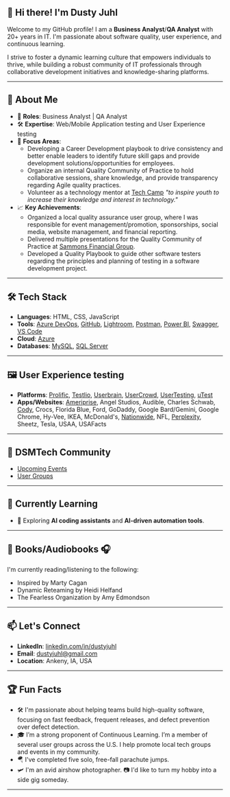 ## 👋 Hi there! I'm Dusty Juhl
Welcome to my GitHub profile! I am a **Business Analyst**/**QA Analyst** with 20+ years in IT. I'm passionate about software quality, user experience, and continuous learning. 

I strive to foster a dynamic learning culture that empowers individuals to thrive, while building a robust community of IT professionals through collaborative development initiatives and knowledge-sharing platforms.

---

## 🚀 About Me
- 🌟 **Roles**: Business Analyst | QA Analyst 
- 🛠️ **Expertise**: Web/Mobile Application testing and User Experience testing
- 🔧 **Focus Areas**:
  - Developing a Career Development playbook to drive consistency and better enable leaders to identify future skill gaps and provide development solutions/opportunities for employees.
  - Organize an internal Quality Community of Practice to hold collaborative sessions, share knowledge, and provide transparency regarding Agile quality practices.
  - Volunteer as a technology mentor at [Tech Camp](https://www.techjourney.org/tech-camp/) *"to inspire youth to increase their knowledge and interest in technology."*
- 📈 **Key Achievements**:
  - Organized a local quality assurance user group, where I was responsible for event management/promotion, sponsorships, social media, website management, and financial reporting.
  - Delivered multiple presentations for the Quality Community of Practice at [Sammons Financial Group](https://www.sammonsfinancialgroup.com/).
  - Developed a Quality Playbook to guide other software testers regarding the principles and planning of testing in a software development project.

---

## 🛠️ Tech Stack
- **Languages**: HTML, CSS, JavaScript
- **Tools**: [Azure DevOps](https://azure.microsoft.com/en-in/products/devops/), [GitHub](https://github.com/), [Lightroom](https://www.adobe.com/products/photoshop-lightroom.html), [Postman](https://www.postman.com/), [Power BI](https://www.microsoft.com/en-us/power-platform/products/power-bi/), [Swagger](https://swagger.io/), [VS Code](https://code.visualstudio.com/)
- **Cloud**: [Azure](https://azure.microsoft.com/en-us/)
- **Databases**: [MySQL](https://www.mysql.com/), [SQL Server](https://www.microsoft.com/en-in/sql-server/sql-server-2022)

---

## 🖼️ User Experience testing
- **Platforms**: [Prolific](https://www.prolific.com/participants), [Testlio](https://testlio.com/work/freelancer/), [Userbrain](https://tester.userbrain.com/), [UserCrowd](https://www.usercrowd.com/), [UserTesting](https://www.usertesting.com/get-paid-to-test), [uTest](https://www.utest.com/)
- **Apps/Websites**: [Ameriprise](https://www.ameriprise.com/), Angel Studios, Audible, Charles Schwab, [Cody](https://meetcody.ai/), Crocs, Florida Blue, Ford, GoDaddy, Google Bard/Gemini, Google Chrome, Hy-Vee, IKEA, McDonald's, [Nationwide](https://www.nationwide.com/), NFL, [Perplexity](https://www.perplexity.ai/), Sheetz, Tesla, USAA, USAFacts
---

## 🤝 DSMTech Community
- [Upcoming Events](https://dsmwebcollective.com/events/)
- [User Groups](https://dsmwebcollective.com/user-groups/)

---

## 🌱 Currently Learning
- 🧠 Exploring **AI coding assistants** and **AI-driven automation tools**.

---

## 📖 Books/Audiobooks 🎧 
I'm currently reading/listening to the following:
- Inspired by Marty Cagan
- Dynamic Reteaming by Heidi Helfand
- The Fearless Organization by Amy Edmondson

---

## 📫 Let's Connect
- **LinkedIn**: [linkedin.com/in/dustyjuhl](https://www.linkedin.com/in/dustyjuhl/)
- **Email**: dustyjuhl@gmail.com
- **Location**: Ankeny, IA, USA

---

## 🏆 Fun Facts
- 🛠️ I'm passionate about helping teams build high-quality software, focusing on fast feedback, frequent releases, and defect prevention over defect detection.
- 🎓 I’m a strong proponent of Continuous Learning. I’m a member of several user groups across the U.S. I help promote local tech groups and events in my community.
- 🪂 I've completed five solo, free-fall parachute jumps.
- 🛩️ I'm an avid airshow photographer. 📷 I'd like to turn my hobby into a side gig someday.

---
<!--
**dustyjuhl/dustyjuhl** is a ✨ _special_ ✨ repository because its `README.md` (this file) appears on your GitHub profile.

Here are some ideas to get you started:

- 🔭 I’m currently working on ...
- 🌱 I’m currently learning ...
- 👯 I’m looking to collaborate on ...
- 🤔 I’m looking for help with ...
- 💬 Ask me about ...
- 📫 How to reach me: ...
- ⚡ Fun fact: ...
-->


<!--
Thank you for visiting my profile! Let’s connect to discuss automation, QA strategies, or building outstanding teams. Together, we can ensure every release meets the highest standards of quality.

![Visitor Badge](https://visitor-badge.laobi.icu/badge?page_id=CloneOfAlex.CloneOfAlex)

[![ShinyStat Visitor Counter](https://www.shinystat.com/cgi-bin/shinystat.cgi?USER=SS-52675657-d6fbd)](https://www.shinystat.com/it/)
-->

